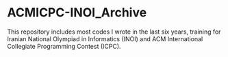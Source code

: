 # ACMICPC-INOI_Archive
This repository includes most codes I wrote in the last six years, training for Iranian National Olympiad in Informatics (INOI) and ACM International Collegiate Programming Contest (ICPC).
